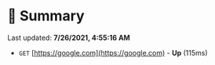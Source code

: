 # 📖 Summary
Last updated: **7/26/2021, 4:55:16 AM**

- `GET` [https://google.com](https://google.com) - **Up** (115ms)
